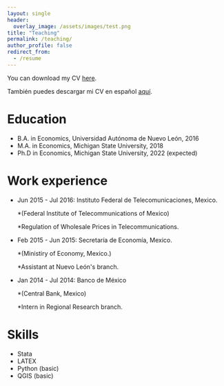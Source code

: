 ```yaml
---
layout: single
header:
  overlay_image: /assets/images/test.png
title: "Teaching"
permalink: /teaching/
author_profile: false
redirect_from:
  - /resume
---
```




You can download my CV [here](../files/CV.pdf).

También puedes descargar mi CV en español [aquí](../files/CV_spanish.pdf).

Education
======
* B.A. in Economics, Universidad Autónoma de Nuevo León, 2016
* M.A. in Economics, Michigan State University, 2018
* Ph.D in Economics, Michigan State University, 2022 (expected)

Work experience
======
* Jun 2015 - Jul 2016: Instituto Federal de Telecomunicaciones, Mexico. 
  
  *(Federal Institute of Telecommunications of Mexico)

  *Regulation of Wholesale Prices in Telecommunications.

* Feb 2015 - Jun 2015: Secretaría de Economía, Mexico. 

  *(Ministiry of Economy, Mexico.)

  *Assistant at Nuevo León's branch.

* Jan 2014 - Jul 2014: Banco de México
  
  *(Central Bank, Mexico)

  *Intern in Regional Research branch.

Skills
======
* Stata
* LATEX
* Python (basic)
* QGIS (basic)

